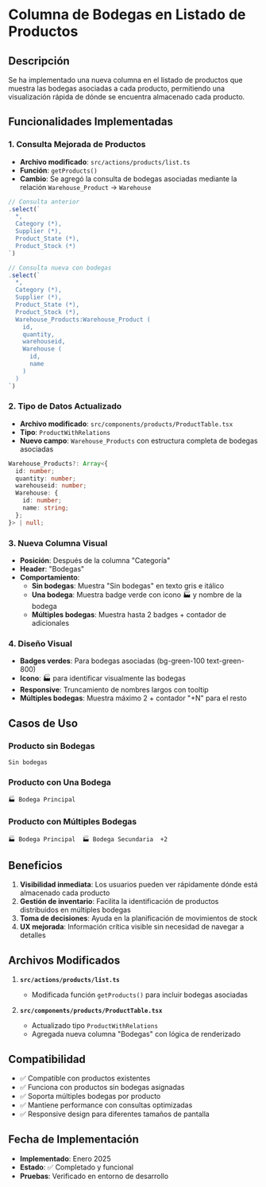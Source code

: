 # Columna de Bodegas en Listado de Productos

## Descripción
Se ha implementado una nueva columna en el listado de productos que muestra las bodegas asociadas a cada producto, permitiendo una visualización rápida de dónde se encuentra almacenado cada producto.

## Funcionalidades Implementadas

### 1. Consulta Mejorada de Productos
- **Archivo modificado**: `src/actions/products/list.ts`
- **Función**: `getProducts()`
- **Cambio**: Se agregó la consulta de bodegas asociadas mediante la relación `Warehouse_Product` → `Warehouse`

```typescript
// Consulta anterior
.select(`
  *,
  Category (*),
  Supplier (*),
  Product_State (*),
  Product_Stock (*)
`)

// Consulta nueva con bodegas
.select(`
  *,
  Category (*),
  Supplier (*),
  Product_State (*),
  Product_Stock (*),
  Warehouse_Products:Warehouse_Product (
    id,
    quantity,
    warehouseid,
    Warehouse (
      id,
      name
    )
  )
`)
```

### 2. Tipo de Datos Actualizado
- **Archivo modificado**: `src/components/products/ProductTable.tsx`
- **Tipo**: `ProductWithRelations`
- **Nuevo campo**: `Warehouse_Products` con estructura completa de bodegas asociadas

```typescript
Warehouse_Products?: Array<{
  id: number;
  quantity: number;
  warehouseid: number;
  Warehouse: {
    id: number;
    name: string;
  };
}> | null;
```

### 3. Nueva Columna Visual
- **Posición**: Después de la columna "Categoría"
- **Header**: "Bodegas"
- **Comportamiento**:
  - **Sin bodegas**: Muestra "Sin bodegas" en texto gris e itálico
  - **Una bodega**: Muestra badge verde con icono 🏭 y nombre de la bodega
  - **Múltiples bodegas**: Muestra hasta 2 badges + contador de adicionales

### 4. Diseño Visual
- **Badges verdes**: Para bodegas asociadas (bg-green-100 text-green-800)
- **Icono**: 🏭 para identificar visualmente las bodegas
- **Responsive**: Truncamiento de nombres largos con tooltip
- **Múltiples bodegas**: Muestra máximo 2 + contador "+N" para el resto

## Casos de Uso

### Producto sin Bodegas
```
Sin bodegas
```

### Producto con Una Bodega
```
🏭 Bodega Principal
```

### Producto con Múltiples Bodegas
```
🏭 Bodega Principal  🏭 Bodega Secundaria  +2
```

## Beneficios

1. **Visibilidad inmediata**: Los usuarios pueden ver rápidamente dónde está almacenado cada producto
2. **Gestión de inventario**: Facilita la identificación de productos distribuidos en múltiples bodegas
3. **Toma de decisiones**: Ayuda en la planificación de movimientos de stock
4. **UX mejorada**: Información crítica visible sin necesidad de navegar a detalles

## Archivos Modificados

1. **`src/actions/products/list.ts`**
   - Modificada función `getProducts()` para incluir bodegas asociadas

2. **`src/components/products/ProductTable.tsx`**
   - Actualizado tipo `ProductWithRelations`
   - Agregada nueva columna "Bodegas" con lógica de renderizado

## Compatibilidad

- ✅ Compatible con productos existentes
- ✅ Funciona con productos sin bodegas asignadas
- ✅ Soporta múltiples bodegas por producto
- ✅ Mantiene performance con consultas optimizadas
- ✅ Responsive design para diferentes tamaños de pantalla

## Fecha de Implementación
- **Implementado**: Enero 2025
- **Estado**: ✅ Completado y funcional
- **Pruebas**: Verificado en entorno de desarrollo 